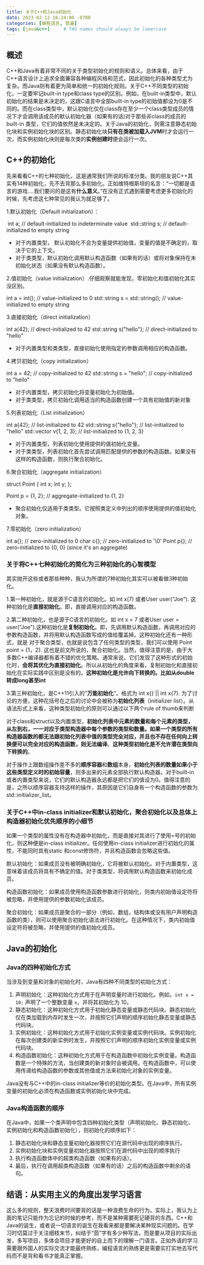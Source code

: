 ```yaml
---
title: 关于C++和Java初始化
date: 2023-02-12 16:24:00 -0700
categories: [编程语言, 普遍]
tags: [java&c++]     # TAG names should always be lowercase
---
```


## 概述

C++和Java有着非常不同的关于类型初始化的规则和语义。总体来看，由于C++语言设计上追求全面兼容各种编程风格和范式，因此初始化的各种类型尤为复杂。而Java则有着更为简单和统一的初始化规则。关于C++不同类型的初始化，一定要牢记built-in type和class type的区别。例如，在built-in类型中，默认初始化的结果是未决定的，这跟C语言中全部built-in type的初始值都设为0是不同的。而在class类型中，默认初始化仅在class存在至少一个class类型成员的情况下才会调用该成员的默认初始化器（如果有的话)对于那些非class的成员的built-in 类型，它们的值依然是未决定的。关于Java的初始化，则需注意静态初始化块和实例初始化块的区别。静态初始化块**只有在类被加载入JVM**时才会运行一次，而实例初始化块则是每次类的**实例创建时**便会运行一次。


## C++的初始化

先来看看C++的七种初始化，这是通常我们所说的标准分类。我的朋友说C++其实有14种初始化，先不去背那么多初始化。正如维特根斯坦的名言：“一切都是语言的游戏....我们要问的是这有**什么意义**。”在没有正式遇到需要考虑更多初始化的时候，先考虑这七种常见的我认为就足够了。

1.默认初始化（Default initialization）：

​	int a; // default-initialized to indeterminate value
​	std::string s; // default-initialized to empty string

- 对于内置类型， 默认初始化不会为变量提供初始值，变量的值是不确定的，取决于它的上下文。
- 对于类类型，默认初始化调用默认构造函数（如果有的话）或将对象保持在未初始化状态（如果没有默认构造函数）。

2.值初始化（value initialization）.仔细观察就能发现，零初始化和值初始化其实没区别。

int a = int(); // value-initialized to 0
std::string s = std::string(); // value-initialized to empty string

3.直接初始化（direct initialization）

int a(42); // direct-initialized to 42
std::string s("hello"); // direct-initialized to "hello"

-   对于内置类型和类类型，直接初始化使用指定的参数调用相应的构造函数。

4.拷贝初始化（copy initialization）

int a = 42; // copy-initialized to 42
std::string s = "hello"; // copy-initialized to "hello"

- 对于内置类型，拷贝初始化将变量初始化为初始值。
- 对于类类型，拷贝初始化调用适当的构造函数创建一个具有初始值的新对象

5.列表初始化（List initialization）

int a{42}; // list-initialized to 42
std::string s{"hello"}; // list-initialized to "hello"
std::vector<int> v{1, 2, 3}; // list-initialized to {1, 2, 3}

- 对于内置类型，列表初始化使用提供的值初始化变量。
- 对于类类型，列表初始化首先尝试调用匹配提供的参数的构造函数。如果没有这样的构造函数，则执行聚合初始化。

6.聚合初始化（aggregate initialization）

struct Point {
    int x;
    int y;
};

Point p = {1, 2}; // aggregate-initialized to {1, 2}

- 聚合初始化仅适用于类类型。它按照类定义中列出的顺序使用提供的值初始化对象。

7.零初始化（zero initialization）

int a{}; // zero-initialized to 0
char c{}; // zero-initialized to '\0'
Point p{}; // zero-initialized to {0, 0} (since it's an aggregate) 


### 关于将C++七种初始化的简化为三种初始化的心智模型

其实抛开这些或者那些种种，我认为所谓的7种初始化其实可以被看做3种初始化。

1.第一种初始化，就是源于C语言的初始化。如 int x(7) 或者User user("Joe"). 这种初始化是**直接初始化**。即，直接调用对应的构造函数。

2.第二种初始化，也是源于C语言的初始化。如 int x = 7 或者User user = user("Joe").这种初始化是**复制初始化**。即，先调用默认构造函数，再调用对应的参数构造函数，并将用默认构造函数写成的值给覆盖掉。这种初始化还有一种形式，就是 对于聚合类型，也就是说包含了任何类型的类型，我们可以使用 Point point = {1，2}. 这也是前文所说的，聚合初始化。当然，值得注意的是，由于大多数C++编译器都有着不错的优化策略。通常来说，它们发现了这种形式的初始化时，**会将其优化为直接初始化**。所以从初始化的角度来看，复制初始化和直接初始化在实际实践中区别是没有的。**这种初始化是允许向下转换的。比如从double转成long甚至int**

3.第三种初始化，是C++11引入的”**万能初始化**“。格式为 int x{} || int x{7}. 为了讨论的方便，这种花括号在之后的讨论中会被称为**初始化列表**（initializer list）。从语法形式上来看，这种类型初始化的原则可以通过以下两个rule of thumb来判断

对于class和struct以及内置类型，**初始化列表中元素的数量和每个元素的类型，从左到右，一一对应于类型构造器中每个参数的类型和数量。**如果一个类型的所有构造器函数的都无法跟初始化列表中值的类型完全对应，**并且**也不存在任何向上转换便可以完全对应的构造函数，则**无法编译**。**这种类型初始化是不允许潜在类型向下转换的**。

对于操作上跟数组操作差不多的**顺序容器**和**数组**本身，**初始化列表的数量如果小于这些类型定义时的初始容量**，则多出来的元素全部执行默认构造器。对于built-in或者内置类型来说，它们的默认构造器永远都是把它们的值设为0。值得注意的是，之所以顺序容器支持这样的操作，其原因是它们自身有一个构造函数的参数为std::initializer_list。



### 关于C++中in-class initializer和默认初始化，聚合初始化以及总体上构造器初始化优先顺序的小细节

如果一个类型的属性没有在构造器中初始化，而是直接对其进行了使用=号的初始化，则这种便是in-class initializer。任何使用in-class initializer进行初始化的属性，不能同时具有static 和const修饰符，并且构造函数会忽略这些值。

默认初始化：如果成员没有被明确初始化，它将被默认初始化。对于内置类型，这意味着该成员将具有不确定的值。对于类类型，将调用默认构造函数来初始化成员。

构造函数初始化：如果成员使用构造函数参数进行初始化，则类内初始值设定符将被忽略，并使用提供的参数初始化该成员。

聚合初始化：如果成员是聚合的一部分（例如，数组，结构体或没有用户声明构造函数的类），则可以使用聚合初始化语法进行初始化。在这种情况下，类内初始值设定符将被忽略，并使用提供的值初始化成员。


## Java的初始化

### Java的四种初始化方式

当涉及到变量和对象的初始化时，Java有四种不同类型的初始化方式：

1. 声明初始化：这种初始化方式用于在声明变量时进行初始化。例如，`int x = 10;` 声明了一个整数变量 `x`，并将其初始化为 10。
2. 静态初始化：这种初始化方式用于初始化静态变量或静态代码块。静态初始化仅在类加载到内存时发生一次，并按照它们声明的顺序初始化静态变量或静态代码块。
3. 实例初始化：这种初始化方式用于初始化实例变量或实例代码块。实例初始化在每次创建类的新实例时发生，并按照它们声明的顺序初始化实例变量或实例代码块。
4. 构造函数初始化：这种初始化方式用于在构造函数中初始化实例变量。构造函数是一个特殊的方法，当创建类的新对象时会被调用。在构造函数中，可以使用传递给构造函数的参数或其他值或方法来初始化对象的实例变量。

Java没有与C++中的in-class initializer等价的初始化类型。在Java中，所有实例变量的初始化必须在构造函数或实例初始化块中完成。


### Java构造函数的顺序

在Java中，如果一个类声明中包含四种初始化类型（声明初始化、静态初始化、实例初始化和构造函数初始化），则初始化的顺序如下：

1. 静态初始化块和静态变量初始化器按照它们在源代码中出现的顺序执行。
2. 实例初始化块和实例变量初始化器按照它们在源代码中出现的顺序执行
3. 执行构造函数体中的超类构造函数（如果有的话）。
4. 最后，执行在调用超类构造函数（如果有的话）之后的构造函数中剩余的语句。


## 结语：从实用主义的角度出发学习语言

这么多的规则，整天浪费时间要背的话是一种浪费生命的行为。实际上，我认为上面的笔记只能作为忘记的时候的参考，而不是某种需要死记硬背的东西。C++和Java的诞生，或者说一切语言的诞生在我看来都是要解决某种现实问题的。在学习时切莫过于关注细枝末节，纠结于“茴”字有多少种写法，而是要从项目的实际出发，多写项目，多体会项目才能更好的自上而下的理解一门语言。正如外语的学习需要跟外国人的实际交流才能最终熟练，编程语言的熟练更是需要实打实地去写代码而不是背和看书才能真正掌握。

